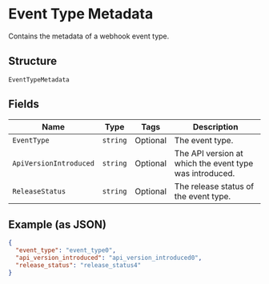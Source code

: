 
# Event Type Metadata

Contains the metadata of a webhook event type.

## Structure

`EventTypeMetadata`

## Fields

| Name | Type | Tags | Description |
|  --- | --- | --- | --- |
| `EventType` | `string` | Optional | The event type. |
| `ApiVersionIntroduced` | `string` | Optional | The API version at which the event type was introduced. |
| `ReleaseStatus` | `string` | Optional | The release status of the event type. |

## Example (as JSON)

```json
{
  "event_type": "event_type0",
  "api_version_introduced": "api_version_introduced0",
  "release_status": "release_status4"
}
```

